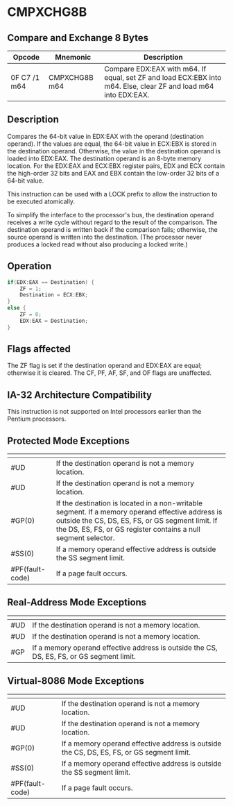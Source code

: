 # CMPXCHG8B
 
## Compare and Exchange 8 Bytes
 
 
|Opcode|Mnemonic|Description|
|-|-|-|
|0F C7 /1 m64|CMPXCHG8B m64|Compare EDX:EAX with m64. If equal, set ZF and load ECX:EBX into m64. Else, clear ZF and load m64 into EDX:EAX.|
 
## Description
 
Compares the 64-bit value in EDX:EAX with the operand (destination operand). If the values are equal, the 64-bit value in ECX:EBX is stored in the destination operand. Otherwise, the value in the destination operand is loaded into EDX:EAX. The destination operand is an 8-byte memory location. For the EDX:EAX and ECX:EBX register pairs, EDX and ECX contain the high-order 32 bits and EAX and EBX contain the low-order 32 bits of a 64-bit value.
 
This instruction can be used with a LOCK prefix to allow the instruction to be executed atomically.
 
To simplify the interface to the processor's bus, the destination operand receives a write cycle without regard to the result of the comparison. The destination operand is written back if the comparison fails; otherwise, the source operand is written into the destination. (The processor never produces a locked read without also producing a locked write.)
 
 
## Operation
 
```c
if(EDX:EAX == Destination) {
	ZF = 1;
	Destination = ECX:EBX;
}
else {
	ZF = 0;
	EDX:EAX = Destination;
}

```
 
 
## Flags affected
 
The ZF flag is set if the destination operand and EDX:EAX are equal; otherwise it is cleared.
The CF, PF, AF, SF, and OF flags are unaffected.

 
 
## IA-32 Architecture Compatibility
 
This instruction is not supported on Intel processors earlier than the Pentium processors.

 
 
## Protected Mode Exceptions
 
|[]()||
|-|-|
|#UD|If the destination operand is not a memory location.|
|#UD|If the destination operand is not a memory location.|
|#GP(0)|If the destination is located in a non-writable segment. If a memory operand effective address is outside the CS, DS, ES, FS, or GS segment limit. If the DS, ES, FS, or GS register contains a null segment selector.|
|#SS(0)|If a memory operand effective address is outside the SS segment limit.|
|#PF(fault-code)|If a page fault occurs.|
 
## Real-Address Mode Exceptions
 
|[]()||
|-|-|
|#UD|If the destination operand is not a memory location.|
|#UD|If the destination operand is not a memory location.|
|#GP|If a memory operand effective address is outside the CS, DS, ES, FS, or GS segment limit.|
 
## Virtual-8086 Mode Exceptions
 
|[]()||
|-|-|
|#UD|If the destination operand is not a memory location.|
|#UD|If the destination operand is not a memory location.|
|#GP(0)|If a memory operand effective address is outside the CS, DS, ES, FS, or GS segment limit.|
|#SS(0)|If a memory operand effective address is outside the SS segment limit.|
|#PF(fault-code)|If a page fault occurs.|

